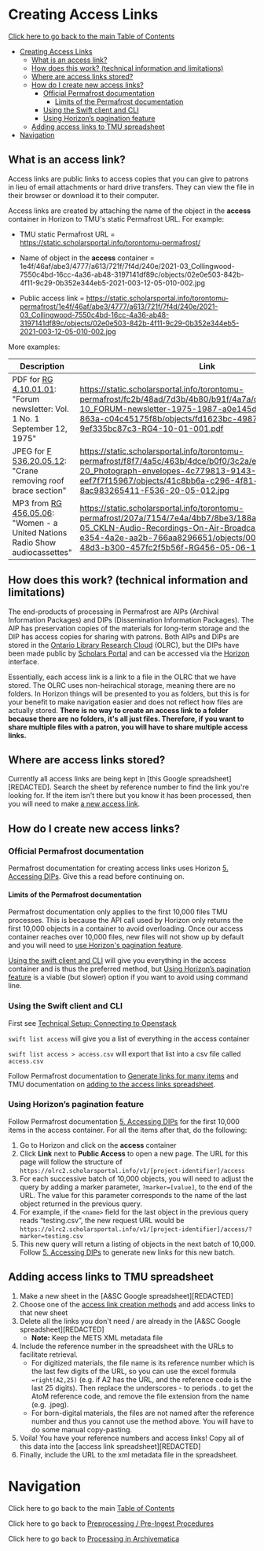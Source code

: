 # Creating Access Links

[Click here to go back to the main Table of Contents](/README.md)

- [Creating Access Links](#creating-access-links)
  - [What is an access link?](#what-is-an-access-link)
  - [How does this work? (technical information and limitations)](#how-does-this-work-technical-information-and-limitations)
  - [Where are access links stored?](#where-are-access-links-stored)
  - [How do I create new access links?](#how-do-i-create-new-access-links)
    - [Official Permafrost documentation](#official-permafrost-documentation)
      - [Limits of the Permafrost documentation](#limits-of-the-permafrost-documentation)
    - [Using the Swift client and CLI](#using-the-swift-client-and-cli)
    - [Using Horizon’s pagination feature](#using-horizons-pagination-feature)
  - [Adding access links to TMU spreadsheet](#adding-access-links-to-tmu-spreadsheet)
- [Navigation](#navigation)

## What is an access link?

Access links are public links to access copies that you can give to patrons in lieu of email attachments or hard drive transfers. They can view the file in their browser or download it to their computer.

Access links are created by attaching the name of the object in the **access** container in Horizon to TMU's static Permafrost URL. For example:

- TMU static Permafrost URL = https://static.scholarsportal.info/torontomu-permafrost/

- Name of object in the **access** container = 1e4f/46af/abe3/4777/a613/721f/7f4d/240e/2021-03_Collingwood-7550c4bd-16cc-4a36-ab48-3197141df89c/objects/02e0e503-842b-4f11-9c29-0b352e344eb5-2021-003-12-05-010-002.jpg

- Public access link = https://static.scholarsportal.info/torontomu-permafrost/1e4f/46af/abe3/4777/a613/721f/7f4d/240e/2021-03_Collingwood-7550c4bd-16cc-4a36-ab48-3197141df89c/objects/02e0e503-842b-4f11-9c29-0b352e344eb5-2021-003-12-05-010-002.jpg

More examples:

|Description|Link|
|---|---|
|PDF for [RG 4.10.01.01](https://archives.library.torontomu.ca/index.php/fey2-y4w3-aetm): "Forum newsletter: Vol. 1 No. 1 September 12, 1975"|https://static.scholarsportal.info/torontomu-permafrost/fc2b/48ad/7d3b/4b80/b91f/4a7a/ce98/5771/RG4-10_FORUM-newsletter-1975-1987-a0e145de-8385-4e56-863a-c04c45175f8b/objects/fd1623bc-4987-4656-8e01-9ef335bc87c3-RG4-10-01-001.pdf|
|JPEG for [F 536.20.05.12](https://archives.library.torontomu.ca/index.php/crane-removing-roof-brace-section): "Crane removing roof brace section"|https://static.scholarsportal.info/torontomu-permafrost/f8f7/4a5c/463b/4dce/b0f0/3c2a/ea60/3a88/F536-20_Photograph-envelopes-4c779813-9143-4500-b482-eef7f7f15967/objects/41c8bb6a-c296-4f81-b895-8ac983265411-F536-20-05-012.jpg|
|MP3 from [RG 456.05.06](https://archives.library.torontomu.ca/index.php/women-a-united-nations-radio-show-audiocassettes): "Women - a United Nations Radio Show audiocassettes"|https://static.scholarsportal.info/torontomu-permafrost/207a/7154/7e4a/4bb7/8be3/188a/2726/5f76/RG456-05_CKLN-Audio-Recordings-On-Air-Broadcasts-f5f0b932-e354-4a2e-aa2b-766aa8296651/objects/00700b0b-0207-48d3-b300-457fc2f5b56f-RG456-05-06-12-002.mp3|

## How does this work? (technical information and limitations)

The end-products of processing in Permafrost are AIPs (Archival Information Packages) and DIPs (Dissemination Information Packages). The AIP has preservation copies of the materials for long-term storage and the DIP has access copies for sharing with patrons. Both AIPs and DIPs are stored in the [Ontario Library Research Cloud](https://cloud.scholarsportal.info/) (OLRC), but the DIPs have been made public by [Scholars Portal](https://scholarsportal.info/) and can be accessed via the [Horizon](https://olrc2.scholarsportal.info/horizon/auth/login/) interface.

Essentially, each access link is a link to a file in the OLRC that we have stored. The OLRC uses non-heirachical storage, meaning there are no folders. In Horizon things will be presented to you as folders, but this is for your benefit to make navigation easier and does not reflect how files are actually stored. **There is no way to create an access link to a folder because there are no folders, it's all just files. Therefore, if you want to share multiple files with a patron, you will have to share multiple access links.**

## Where are access links stored?

Currently all access links are being kept in [this Google spreadsheet][REDACTED]. Search the sheet by reference number to find the link you're looking for. If the item isn't there but you know it has been processed, then you will need to make [a new access link](#how-do-i-create-new-access-links).

## How do I create new access links?

### Official Permafrost documentation

Permafrost documentation for creating access links uses Horizon [5. Accessing DIPs](https://docs.scholarsportal.info/view/Main/SP/PER/Documentation/Permafrost_Processing_Workflow/5._Accessing_DIPs/). Give this a read before continuing on.

#### Limits of the Permafrost documentation

Permafrost documentation only applies to the first 10,000 files TMU processes. This is because the API call used by Horizon only returns the first 10,000 objects in a container to avoid overloading. Once our access container reaches over 10,000 files, new files will not show up by default and you will need to [use Horizon's pagination feature](#using-horizons-pagination-feature).

[Using the swift client and CLI](#using-the-swift-client-and-cli) will give you everything in the access container and is thus the preferred method, but [Using Horizon’s pagination feature](#using-horizons-pagination-feature) is a viable (but slower) option if you want to avoid using command line.

### Using the Swift client and CLI

First see [Technical Setup: Connecting to Openstack](/docs/technical-setup.md#connecting-to-openstack)

`swift list access` will give you a list of everything in the access container

`swift list access > access.csv` will export that list into a csv file called `access.csv`

Follow Permafrost documentation to [Generate links for many items](https://docs.scholarsportal.info/view/Main/SP/PER/Documentation/Permafrost_Processing_Workflow/5._Accessing_DIPs/#HB.Generatelinksformanyitems) and TMU documentation on [adding to the access links spreadsheet](#adding-access-links-to-tmu-spreadsheet).

### Using Horizon’s pagination feature

Follow Permafrost documentation [5. Accessing DIPs](https://docs.scholarsportal.info/view/Main/SP/PER/Documentation/Permafrost_Processing_Workflow/5._Accessing_DIPs/) for the first 10,000 items in the access container. For all the items after that, do the following:

1. Go to Horizon and click on the **access** container
2. Click **Link** next to **Public Access** to open a new page. The URL for this page will follow the structure of `https://olrc2.scholarsportal.info/v1/[project-identifier]/access`
3. For each successive batch of 10,000 objects, you will need to adjust the query by adding a marker parameter, `?marker=[value]`, to the end of the URL. The value for this parameter corresponds to the name of the last object returned in the previous query.
4. For example, if the `<name>` field for the last object in the previous query reads “testing.csv”, the new request URL would be `https://olrc2.scholarsportal.info/v1/[project-identifier]/access/?marker=testing.csv`
5. This new query will return a listing of objects in the next batch of 10,000. Follow [5. Accessing DIPs](https://docs.scholarsportal.info/view/Main/SP/PER/Documentation/Permafrost_Processing_Workflow/5._Accessing_DIPs/) to generate new links for this new batch.

## Adding access links to TMU spreadsheet

1. Make a new sheet in the [A&SC Google spreadsheet][REDACTED]
2. Choose one of the [access link creation methods](#how-do-i-create-new-access-links) and add access links to that new sheet
3. Delete all the links you don't need / are already in the [A&SC Google spreadsheet][REDACTED]
   - **Note:** Keep the METS XML metadata file
4. Include the reference number in the spreadsheet with the URLs to facilitate retrieval.
   - For digitized materials, the file name is its reference number which is the last few digits of the URL, so you can use the excel formula `=right(A2,25)` (e.g. if A2 has the URL, and the reference code is the last 25 digits). Then replace the underscores - to  periods . to get the AtoM reference code, and remove the file extension from the name (e.g. .jpeg).
   - For born-digital materials, the files are not named after the reference number and thus you cannot use the method above. You will have to do some manual copy-pasting.
5. Voila! You have your reference numbers and access links! Copy all of this data into the [access link spreadsheet][REDACTED]
6. Finally, include the URL to the xml metadata file in the spreadsheet.

# Navigation

Click here to go back to the main [Table of Contents](/README.md)

Click here to go back to [Preprocessing / Pre-Ingest Procedures](/docs/workflow-preprocessing.md)

Click here to go back to [Processing in Archivematica](/docs/workflow-archivematica.md)
